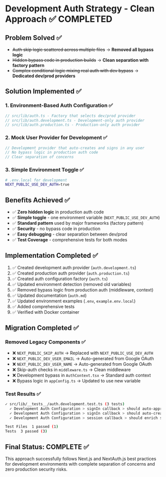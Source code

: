 # Development Auth Strategy - Clean Approach ✅ COMPLETED

## Problem Solved ✅

- ~~Auth skip logic scattered across multiple files~~ → **Removed all bypass logic**
- ~~Hidden bypass code in production builds~~ → **Clean separation with factory pattern**
- ~~Complex conditional logic mixing real auth with dev bypass~~ → **Dedicated dev/prod providers**

## Solution Implemented ✅

### 1. Environment-Based Auth Configuration ✅

```typescript
// src/lib/auth.ts - Factory that selects dev/prod provider
// src/lib/auth.development.ts - Development-only auth provider
// src/lib/auth.production.ts - Production-only auth provider
```

### 2. Mock User Provider for Development ✅

```typescript
// Development provider that auto-creates and signs in any user
// No bypass logic in production auth code
// Clear separation of concerns
```

### 3. Simple Environment Toggle ✅

```bash
# .env.local for development
NEXT_PUBLIC_USE_DEV_AUTH=true
```

## Benefits Achieved ✅

- ✅ **Zero hidden logic** in production auth code
- ✅ **Simple toggle** - one environment variable (`NEXT_PUBLIC_USE_DEV_AUTH`)
- ✅ **Standard pattern** used by major frameworks (factory pattern)
- ✅ **Security** - no bypass code in production
- ✅ **Easy debugging** - clear separation between dev/prod
- ✅ **Test Coverage** - comprehensive tests for both modes

## Implementation Completed ✅

1. ✅ Created development auth provider (`auth.development.ts`)
2. ✅ Created production auth provider (`auth.production.ts`)
3. ✅ Created auth configuration factory (`auth.ts`)
4. ✅ Updated environment detection (removed old variables)
5. ✅ Removed bypass logic from production auth (middleware, context)
6. ✅ Updated documentation (`auth.md`)
7. ✅ Updated environment examples (`.env`, `example.env.local`)
8. ✅ Added comprehensive tests
9. ✅ Verified with Docker container

## Migration Completed ✅

### Removed Legacy Components ✅

- ❌ `NEXT_PUBLIC_SKIP_AUTH` → Replaced with `NEXT_PUBLIC_USE_DEV_AUTH`
- ❌ `NEXT_PUBLIC_DEV_USER_EMAIL` → Auto-generated from Google OAuth
- ❌ `NEXT_PUBLIC_DEV_USER_NAME` → Auto-generated from Google OAuth
- ❌ Skip-auth checks in `middleware.ts` → Clean middleware
- ❌ Development bypass in `AuthContext.tsx` → Standard auth context
- ❌ Bypass logic in `appConfig.ts` → Updated to use new variable

### Test Results ✅

```bash
✓ src/lib/__tests__/auth.development.test.ts (3 tests)
  ✓ Development Auth Configuration > signIn callback > should auto-approve any user in development mode
  ✓ Development Auth Configuration > signIn callback > should auto-create user if they do not exist
  ✓ Development Auth Configuration > session callback > should enrich session with mock development data

Test Files  1 passed (1)
Tests  3 passed (3)
```

## Final Status: COMPLETE ✅

This approach successfully follows Next.js and NextAuth.js best practices for development environments with complete separation of concerns and zero production security risks.
